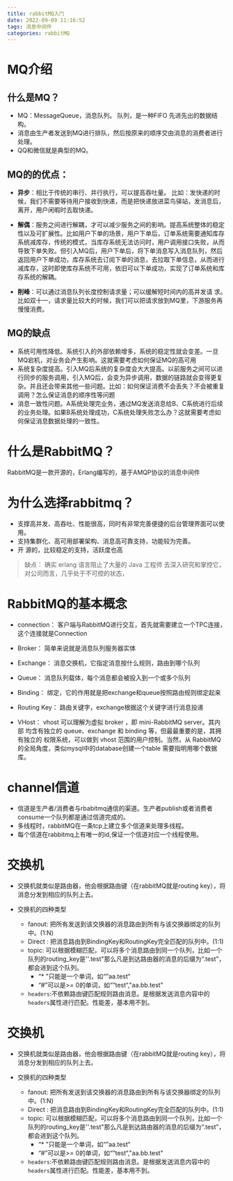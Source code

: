 ```yaml
---
title: rabbitMQ入门
date: 2022-09-09 11:16:52
tags: 消息中间件
categories: rabbitMQ
---
```


# MQ介绍

## 什么是MQ？

- MQ：MessageQueue，消息队列。 队列，是一种FIFO 先进先出的数据结构。
- 消息由生产者发送到MQ进行排队，然后按原来的顺序交由消息的消费者进行处理。
- QQ和微信就是典型的MQ。



## MQ的的优点：

- **异步**：相比于传统的串行、并行执行，可以提高吞吐量。 比如：发快递的时候，我们不需要等待用户接收到快递，而是把快递放进菜鸟驿站，发消息后，离开，用户闲暇时去取快递。

- **解偶**：服务之间进行解耦，才可以减少服务之间的影响。提高系统整体的稳定性以及可扩展性。比如用户下单的场景，用户下单后，订单系统需要通知库存系统减库存，传统的模式，当库存系统无法访问时，用户调用接口失败，从而导致下单失败。但引入MQ后，用户下单后，将下单消息写入消息队列，然后返回用户下单成功，库存系统去订阅下单的消息，去拉取下单信息，从而进行减库存，这时即使库存系统不可用，依旧可以下单成功，实现了订单系统和库存系统的解耦。

- **削峰**：可以通过消息队列长度控制请求量；可以缓解短时间内的高并发请 求。 比如双十一，请求量比较大的时候，我们可以把请求放到MQ里，下游服务再慢慢消费。



## **MQ的缺点**

- 系统可用性降低。系统引入的外部依赖增多，系统的稳定性就会变差。一旦MQ宕机，对业务会产生影响。这就需要考虑如何保证MQ的高可用
- 系统复杂度提高。引入MQ后系统的复杂度会大大提高。以前服务之间可以进行同步的服务调用，引入MQ后，会变为异步调用，数据的链路就会变得更复杂。并且还会带来其他一些问题。比如：如何保证消费不会丢失？不会被重复调用？怎么保证消息的顺序性等问题
- 消息一致性问题。A系统处理完业务，通过MQ发送消息给B、C系统进行后续的业务处理。如果B系统处理成功，C系统处理失败怎么办？这就需要考虑如何保证消息数据处理的一致性。



# **什么是RabbitMQ？** 

RabbitMQ是一款开源的，Erlang编写的，基于AMQP协议的消息中间件

# 为什么选择rabbitmq？

* 支撑高并发、高吞吐、性能很高，同时有非常完善便捷的后台管理界面可以使用。 
* 支持集群化、高可用部署架构、消息高可靠支持，功能较为完善。
* 开 源的，比较稳定的支持，活跃度也高

> 缺点： 确实 erlang 语言阻止了大量的 Java 工程师 去深入研究和掌控它，对公司而言，几乎处于不可控的状态，



# RabbitMQ的基本概念

-  connection： 客户端与RabbitMQ进行交互，首先就需要建立一个TPC连接，这个连接就是Connection

* Broker： 简单来说就是消息队列服务器实体 

* Exchange： 消息交换机，它指定消息按什么规则，路由到哪个队列 

* Queue： 消息队列载体，每个消息都会被投入到一个或多个队列 

* Binding： 绑定，它的作用就是把exchange和queue按照路由规则绑定起来 

* Routing Key： 路由关键字，exchange根据这个关键字进行消息投递 
* VHost： vhost 可以理解为虚拟 broker ，即 mini-RabbitMQ server。其内部 均含有独立的 queue、exchange 和 binding 等，但最最重要的是，其拥有独立的 权限系统，可以做到 vhost 范围的用户控制。当然，从 RabbitMQ 的全局角度，类似mysql中的database创建一个table 需要指明用哪个数据库。

# channel信道

- 信道是生产者/消费者与rbabitmq通信的渠道。生产者publish或者消费者consume一个队列都是通过信道完成的。
- 多线程时，rabbitMQ在一条tcp上建立多个信道来处理多线程。
- 每个信道在rabbitmq上有唯一的id,保证一个信道对应一个线程使用。

# 交换机

- 交换机就类似是路由器，他会根据路由键（在rabbitMQ就是routing key），将消息分发到相应的队列上去。

- 交换机的四种类型
  - fanout: 把所有发送到该交换器的消息路由到所有与该交换器绑定的队列中。(1:N)
  - Direct :   把消息路由到BindingKey和RoutingKey完全匹配的队列中。(1:1)
  - topic: 可以根据模糊匹配，可以将多个消息路由到同一个队列，比如一个队列的routing_key是''.test"那么凡是到达路由器的消息的后缀为“.test”，都会进到这个队列。
    - “* ”只能是一个单词，如“”aa.test“
    - “#”可以是>= 0的单词，如“”test“,"aa.bb.test"
  - `headers`:不依赖路由键匹配规则路由消息。是根据发送消息内容中的`headers`属性进行匹配。性能差，基本用不到。

# 交换机

- 交换机就类似是路由器，他会根据路由键（在rabbitMQ就是routing key），将消息分发到相应的队列上去。

- 交换机的四种类型
  - fanout: 把所有发送到该交换器的消息路由到所有与该交换器绑定的队列中。(1:N)
  - Direct :   把消息路由到BindingKey和RoutingKey完全匹配的队列中。(1:1)
  - topic: 可以根据模糊匹配，可以将多个消息路由到同一个队列，比如一个队列的routing_key是''.test"那么凡是到达路由器的消息的后缀为“.test”，都会进到这个队列。
    - “* ”只能是一个单词，如“”aa.test“
    - “#”可以是>= 0的单词，如“”test“,"aa.bb.test"
  - `headers`:不依赖路由键匹配规则路由消息。是根据发送消息内容中的`headers`属性进行匹配。性能差，基本用不到。
